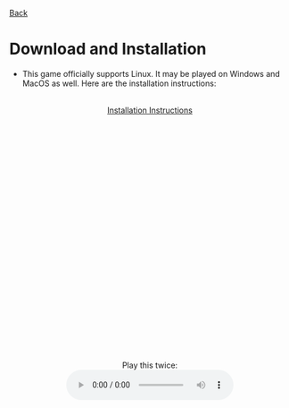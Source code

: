 [Back](/index.md)
# Download and Installation

- This game officially supports Linux. It may be played on Windows and MacOS as well. Here are the installation instructions:

<br/>
<div align=center>
<section id="How to Run the Game">
          <a href="https://github.com/olincollege/super-wild-assault-game/blob/main/README.md" class="btn btn-github"><span class="icon"></span>Installation Instructions</a>
        </section>
<br/>
<br/>
<br/>
<br/>
<br/>
<br/>
<br/>
<br/>
<br/>
<br/>
<br/>
<br/>
<br/>
<br/>
<br/>
<br/>
<br/>
<br/>
<br/>
<br/>
<br/>
<br/>
<br/>
<br/>
<br/>

<figure>
    <figcaption>Play this twice:</figcaption>
    <audio
        controls
        src="./play_this_audio_twice.ogg">
            Your browser does not support the
            <code>audio</code> element.
    </audio>
</figure>